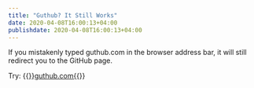 ```yaml
---
title: "Guthub? It Still Works"
date: 2020-04-08T16:00:13+04:00
publishdate: 2020-04-08T16:00:13+04:00
---
```


If you mistakenly typed guthub.com in the browser address bar, it will still redirect you to the GitHub page.

Try: {{<a href="http://guthub.com" target="_blank">}}guthub.com{{</a>}}